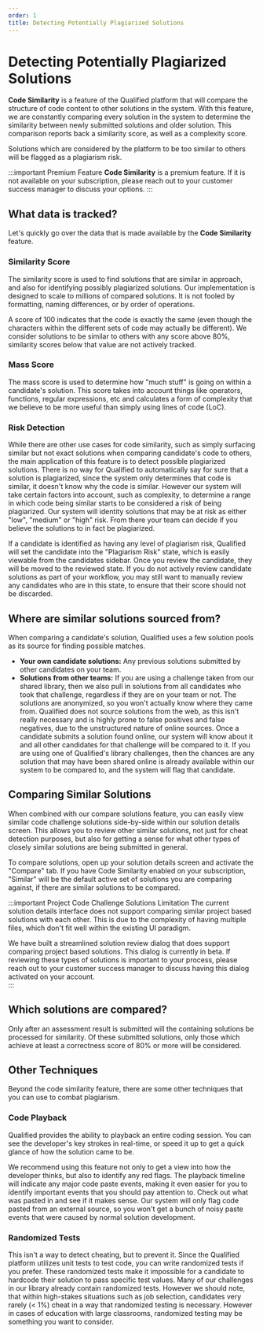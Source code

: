 ```yaml
---
order: 1
title: Detecting Potentially Plagiarized Solutions
---
```


# Detecting Potentially Plagiarized Solutions

**Code Similarity** is a feature of the Qualified platform that will compare the structure of code content to other solutions in the system. With this feature, we are constantly comparing every solution in the system to determine the similarity between newly submitted solutions and older solution. This comparison reports back a similarity score, as well as a complexity score.

Solutions which are considered by the platform to be too similar to others will be flagged as a plagiarism risk.

:::important Premium Feature
**Code Similarity** is a premium feature. If it is not available on your subscription, please reach out to your customer success manager to discuss your options. 
:::  

## What data is tracked?
Let's quickly go over the data that is made available by the **Code Similarity** feature. 

### Similarity Score
The similarity score is used to find solutions that are similar in approach, and also for identifying possibly plagiarized solutions. Our implementation is designed to scale to millions of compared solutions. It is not fooled by formatting, naming differences, or by order of operations.

A score of 100 indicates that the code is exactly the same (even though the characters within the different sets of code may actually be different). We consider solutions to be similar to others with any score above 80%, similarity scores below that value are not actively tracked.

### Mass Score
The mass score is used to determine how "much stuff" is going on within a candidate's solution. This score takes into account things like operators, functions, regular expressions, etc and calculates a form of complexity that we believe to be more useful than simply using lines of code (LoC). 

### Risk Detection
While there are other use cases for code similarity, such as simply surfacing similar but not exact solutions when comparing candidate's code to others, the main application of this feature is to detect possible plagiarized solutions. There is no way for Qualified to automatically say for sure that a solution is plagiarized, since the system only determines that code is similar, it doesn't know why the code is similar. However our system will take certain factors into account, such as complexity, to determine a range in which code being similar starts to be considered a risk of being plagiarized. Our system will identity solutions that may be at risk as either "low", "medium" or "high" risk. From there your team can decide if you believe the solutions to in fact be plagiarized. 

If a candidate is identified as having any level of plagiarism risk, Qualified will set the candidate into the "Plagiarism Risk" state, which is easily viewable from the candidates sidebar. Once you review the candidate, they will be moved to the reviewed state. If you do not actively review candidate solutions as part of your workflow, you may still want to manually review any candidates who are in this state, to ensure that their score should not be discarded.

## Where are similar solutions sourced from?
When comparing a candidate's solution, Qualified uses a few solution pools as its source for finding possible matches. 

- **Your own candidate solutions:** Any previous solutions submitted by other candidates on your team. 
- **Solutions from other teams:** If you are using a challenge taken from our shared library, then we also pull in solutions from all candidates who took that challenge, regardless if they are on your team or not. The solutions are anonymized, so you won't actually know where they came from.
Qualified does not source solutions from the web, as this isn't really necessary and is highly prone to false positives and false negatives, due to the unstructured nature of online sources. Once a candidate submits a solution found online, our system will know about it and all other candidates for that challenge will be compared to it. If you are using one of Qualified's library challenges, then the chances are any solution that may have been shared online is already available within our system to be compared to, and the system will flag that candidate.

## Comparing Similar Solutions
When combined with our compare solutions feature, you can easily view similar code challenge solutions side-by-side within our solution details screen. This allows you to review other similar solutions, not just for cheat detection purposes, but also for getting a sense for what other types of closely similar solutions are being submitted in general.

To compare solutions, open up your solution details screen and activate the "Compare" tab. If you have Code Similarity enabled on your subscription, "Similar" will be the default active set of solutions you are comparing against, if there are similar solutions to be compared.

:::important Project Code Challenge Solutions Limitation
The current solution details interface does not support comparing similar project based solutions with each other. This is due to the complexity of having multiple files, which don't fit well within the existing UI paradigm. 

We have built a streamlined solution review dialog that does support comparing project based solutions. This dialog is currently in beta. If reviewing these types of solutions is important to your process, please reach out to your customer success manager to discuss having this dialog activated on your account.   
:::

## Which solutions are compared?
Only after an assessment result is submitted will the containing solutions be processed for similarity. Of these submitted solutions, only those which achieve at least a correctness score of 80% or more will be considered.

## Other Techniques 
Beyond the code similarity feature, there are some other techniques that you can use to combat plagiarism.

### Code Playback
Qualified provides the ability to playback an entire coding session. You can see the developer's key strokes in real-time, or speed it up to get a quick glance of how the solution came to be. 

We recommend using this feature not only to get a view into how the developer thinks, but also to identify any red flags. The playback timeline will indicate any major code paste events, making it even easier for you to identify important events that you should pay attention to. Check out what was pasted in and see if it makes sense. Our system will only flag code pasted from an external source, so you won't get a bunch of noisy paste events that were caused by normal solution development.

### Randomized Tests
This isn't a way to detect cheating, but to prevent it. Since the Qualified platform utilizes unit tests to test code, you can write randomized tests if you prefer. These randomized tests make it impossible for a candidate to hardcode their solution to pass specific test values. Many of our challenges in our library already contain randomized tests. However we should note, that within high-stakes situations such as job selection, candidates very rarely (< 1%) cheat in a way that randomized testing is necessary. However in cases of education with large classrooms, randomized testing may be something you want to consider.

